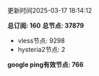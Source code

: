 更新时间2025-03-17 18:14:12

**总订阅: 160**
**总节点: 37879**
- vless节点: 9298
- hysteria2节点: 2

**google ping有效节点: 766**
